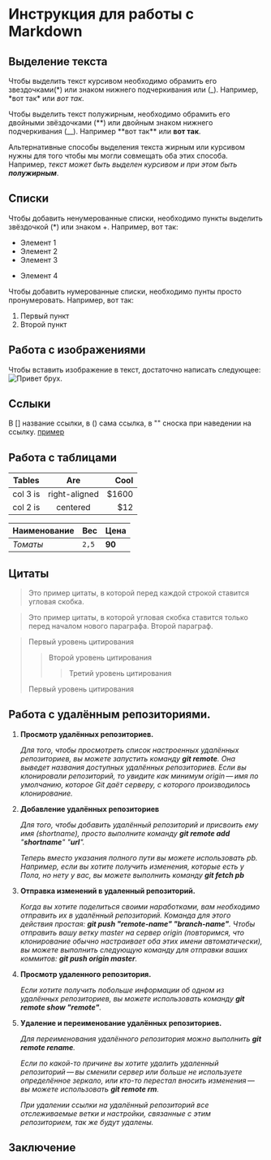 # Инструкция для работы с Markdown

## Выделение текста

Чтобы выделить текст курсивом необходимо обрамить его звездочками(*) или знаком нижнего подчеркивания или (\_). Например, *вот так\* или _вот так_.

Чтобы выделить текст полужирным, необходимо обрамить его двойными звёздочками (**) или двойным знаком нижнего подчеркивания (\_\_). Например **вот так\*\* или **вот так**.

Альтернативные способы выделения текста жирным или курсивом нужны для того чтобы мы могли совмещать оба этих способа. Например, _текст может быть выделен курсивом и при этом быть **полужирным**_.

## Списки

Чтобы добавить ненумерованные списки, необходимо пункты выделить звёздочкой (\*) или знаком +. Например, вот так:

- Элемент 1
- Элемент 2
- Элемент 3

* Элемент 4

Чтобы добавить нумерованные списки, необходимо пунты просто пронумеровать. Например, вот так:

1. Первый пункт
2. Второй пункт

## Работа с изображениями

Чтобы вставить изображение в текст, достаточно написать следующее:
![Привет брух.](Bruh.jpg)

## Сслыки

В [] название ссылки, в () сама ссылка, в "" сноска при наведении на ссылку.
[пример](http://example.com/ 'Пример при наведении')

## Работа с таблицами

| Tables   |      Are      |  Cool |
| -------- | :-----------: | ----: |
| col 3 is | right-aligned | $1600 |
| col 2 is |   centered    |   $12 |

| Наименование | Вес   | Цена   |
| ------------ | ----- | ------ |
| _Томаты_     | `2,5` | **90** |

## Цитаты

> Это пример цитаты,
> в которой перед каждой строкой
> ставится угловая скобка.

> Это пример цитаты,
> в которой угловая скобка
> ставится только перед началом нового параграфа.
> Второй параграф.

> Первый уровень цитирования
>
> > Второй уровень цитирования
> >
> > > Третий уровень цитирования
>
> Первый уровень цитирования

## Работа с удалённым репозиториями.

1. **Просмотр удалённых репозиториев.**

   _Для того, чтобы просмотреть список настроенных удалённых репозиториев, вы можете запустить команду **git remote**. Она выведет названия доступных удалённых репозиториев. Если вы клонировали репозиторий, то увидите как минимум origin — имя по умолчанию, которое Git даёт серверу, с которого производилось клонирование._

2. **Добавление удалённых репозиториев**

   _Для того, чтобы добавить удалённый репозиторий и присвоить ему имя (shortname), просто выполните команду **git remote add** "**shortname**" "**url**"._

   _Теперь вместо указания полного пути вы можете использовать pb. Например, если вы хотите получить изменения, которые есть у Пола, но нету у вас, вы можете выполнить команду **git fetch pb**_

3. **Отправка изменений в удаленный репозиторий.**

   _Когда вы хотите поделиться своими наработками, вам необходимо отправить их в удалённый репозиторий. Команда для этого действия простая: **git push "remote-name" "branch-name"**. Чтобы отправить вашу ветку master на сервер origin (повторимся, что клонирование обычно настраивает оба этих имени автоматически), вы можете выполнить следующую команду для отправки ваших коммитов: **git push origin master**._

4. **Просмотр удаленного репозитория.**

   _Если хотите получить побольше информации об одном из удалённых репозиториев, вы можете использовать команду **git remote show "remote"**._

5. **Удаление и переименование удалённых репозиториев.**

   _Для переименования удалённого репозитория можно выполнить **git remote rename**._

   _Если по какой-то причине вы хотите удалить удаленный репозиторий — вы сменили сервер или больше не используете определённое зеркало, или кто-то перестал вносить изменения — вы можете использовать **git remote rm**._

   _При удалении ссылки на удалённый репозиторий все отслеживаемые ветки и настройки, связанные с этим репозиторием, так же будут удалены._

## Заключение
